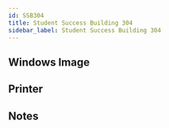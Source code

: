 ```yaml
---
id: SSB304
title: Student Success Building 304
sidebar_label: Student Success Building 304
---
```


## Windows Image

## Printer

## Notes
